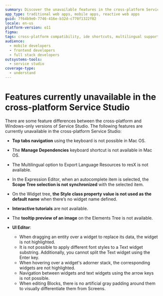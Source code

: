 ```yaml
---
summary: Discover the unavailable features in the cross-platform Service Studio of OutSystems 11 (O11).
app_type: traditional web apps, mobile apps, reactive web apps
guid: 7f64b9e0-7746-416e-b32d-c770f1322f02
locale: en-us
platform-version: o11
figma:
tags: cross-platform compatibility, ide shortcuts, multilingual support, ux/ui design, widget properties
audience:
  - mobile developers
  - frontend developers
  - full stack developers
outsystems-tools:
  - service studio
coverage-type:
  - understand
---
```


# Features currently unavailable in the cross-platform Service Studio

There are some feature differences between the cross-platform and Windows-only versions of Service Studio. The following features are currently unavailable in the cross-platform Service Studio:

* **Top tabs navigation** using the keyboard is not possible in Mac OS.

* The **Manage Dependencies** keyboard shortcut is not available in Mac OS.

* The Multilingual option to Export Language Resources to resX is not available.

* In the Expression Editor, when an autocomplete item is selected, the **Scope Tree selection is not synchronized** with the selected item.

* On the Widget tree, **the Style class property value is not used as the default name** when there’s no widget name defined.

* **Interactive tutorials** are not available.

* The **tooltip preview of an image** on the Elements Tree is not available.

* **UI Editor**:
    * When dragging an entity over a widget to replace its data, the widget is not highlighted.
    * It is not possible to apply different font styles to a Text widget substring. Additionally, you cannot split the Text widget using the Enter key.  
    * When hovering over a widget's adorner stack, the corresponding widgets are not highlighted.
    * Navigation between widgets and text widgets using the arrow keys is not possible.
    * When editing Blocks, there is no artificial gray padding around them to visually differentiate them from Screens.
